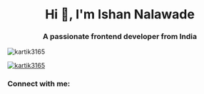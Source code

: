 <h1 align="center">Hi 👋, I'm Ishan Nalawade</h1>
<h3 align="center">A passionate frontend developer from India</h3>

<p align="left"> <img src="https://komarev.com/ghpvc/?username=kartik3165&label=Profile%20views&color=0e75b6&style=flat" alt="kartik3165" /> </p>

<p align="left"> <a href="https://github.com/ryo-ma/github-profile-trophy"><img src="https://github-profile-trophy.vercel.app/?username=kartik3165" alt="kartik3165" /></a> </p>


<h3 align="left">Connect with me:</h3>
<p align="left">
</p>

